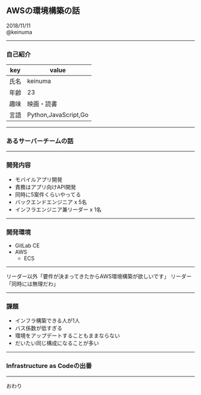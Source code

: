 ## AWSの環境構築の話

2018/11/11  
@keinuma

---

### 自己紹介

| key | value |
| --- | --- |
| 氏名 | keinuma |
| 年齢 | 23 |
| 趣味 | 映画・読書 |
| 言語 | Python,JavaScript,Go |

---

### あるサーバーチームの話

---

### 開発内容
- モバイルアプリ開発
- 責務はアプリ向けAPI開発
- 同時に5案件くらいやってる
- バックエンドエンジニア x 5名
- インフラエンジニア兼リーダー x 1名

---

### 開発環境
- GitLab CE
- AWS
  - ECS

---

リーダー以外「要件が決まってきたからAWS環境構築が欲しいです」
リーダー「同時には無理だわ」

---

### 課題
- インフラ構築できる人が1人
- バス係数が低すぎる
- 環境をアップデートすることもままならない
- だいたい同じ構成になることが多い

---

### Infrastructure as Codeの出番

---

おわり


